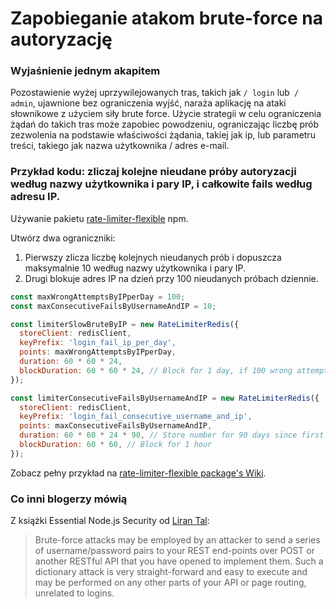 # Zapobieganie atakom brute-force na autoryzację

### Wyjaśnienie jednym akapitem

Pozostawienie wyżej uprzywilejowanych tras, takich jak `/ login` lub` / admin`, ujawnione bez ograniczenia wyjść, naraża aplikację na ataki słownikowe z użyciem siły brute force. Użycie strategii w celu ograniczenia żądań do takich tras może zapobiec powodzeniu, ograniczając liczbę prób zezwolenia na podstawie właściwości żądania, takiej jak ip, lub parametru treści, takiego jak nazwa użytkownika / adres e-mail.

### Przykład kodu: zliczaj kolejne nieudane próby autoryzacji według nazwy użytkownika i pary IP, i całkowite fails według adresu IP.

Używanie pakietu [rate-limiter-flexible](https://www.npmjs.com/package/rate-limiter-flexible) npm.

Utwórz dwa ograniczniki:
1. Pierwszy zlicza liczbę kolejnych nieudanych prób i dopuszcza maksymalnie 10 według nazwy użytkownika i pary IP.
2. Drugi blokuje adres IP na dzień przy 100 nieudanych próbach dziennie.

```javascript
const maxWrongAttemptsByIPperDay = 100;
const maxConsecutiveFailsByUsernameAndIP = 10;

const limiterSlowBruteByIP = new RateLimiterRedis({
  storeClient: redisClient,
  keyPrefix: 'login_fail_ip_per_day',
  points: maxWrongAttemptsByIPperDay,
  duration: 60 * 60 * 24,
  blockDuration: 60 * 60 * 24, // Block for 1 day, if 100 wrong attempts per day
});

const limiterConsecutiveFailsByUsernameAndIP = new RateLimiterRedis({
  storeClient: redisClient,
  keyPrefix: 'login_fail_consecutive_username_and_ip',
  points: maxConsecutiveFailsByUsernameAndIP,
  duration: 60 * 60 * 24 * 90, // Store number for 90 days since first fail
  blockDuration: 60 * 60, // Block for 1 hour
});
```

Zobacz pełny przykład na [rate-limiter-flexible package's Wiki](https://github.com/animir/node-rate-limiter-flexible/wiki/Overall-example#login-endpoint-protection).

### Co inni blogerzy mówią

Z książki Essential Node.js Security od [Liran Tal](https://leanpub.com/nodejssecurity):
> Brute-force attacks may be employed by an attacker to send a series of username/password pairs to your REST end-points over POST or another RESTful API that you have opened to implement them. Such a dictionary attack is very straight-forward and easy to execute and may be performed on any other parts of your API or page routing, unrelated to logins.
